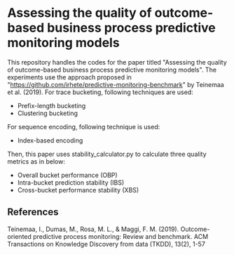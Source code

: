 # Assessing the quality of outcome-based business process predictive monitoring models
This repository handles the codes for the paper titled "Assessing the quality of outcome-based business process predictive monitoring models". The experiments use the approach proposed in "https://github.com/irhete/predictive-monitoring-benchmark" by Teinemaa et al. (2019). 
For trace bucketing, following techniques are used:
* Prefix-length bucketing
* Clustering bucketing

For sequence encoding, following technique is used:
* Index-based encoding

Then, this paper uses stability_calculator.py to calculate three quality metrics as in below:
* Overall bucket performance (OBP)
* Intra-bucket prediction stability (IBS)
* Cross-bucket performance stability (XBS)

## References
Teinemaa, I., Dumas, M., Rosa, M. L., & Maggi, F. M. (2019). Outcome-oriented predictive process monitoring: Review and benchmark. ACM Transactions on Knowledge Discovery from data (TKDD), 13(2), 1-57
